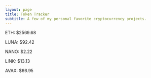 ```yaml
---
layout: page
title: Token Tracker
subtitle: A few of my personal favorite cryptocurrency projects.
---
```


<!--BEGINCRYPTOINPUT-->
ETH: $2569.68

LUNA: $92.42

NANO: $2.22

LINK: $13.13

AVAX: $66.95

<!--ENDCRYPTOINPUT-->
